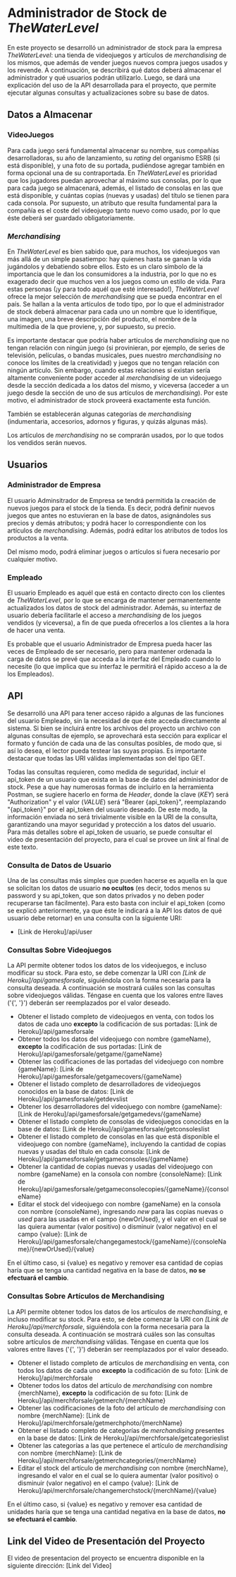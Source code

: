 # Administrador de Stock de *TheWaterLevel*

En este proyecto se desarrolló un administrador de stock para la empresa *TheWaterLevel*: una tienda de videojuegos y artículos de *merchandising* de los mismos, que además de vender juegos nuevos compra juegos usados y los revende. A continuación, se describirá qué datos deberá almacenar el administrador y qué usuarios podrán utilizarlo. Luego, se dará una explicación del uso de la API desarrollada para el proyecto, que permite ejecutar algunas consultas y actualizaciones sobre su base de datos.

## Datos a Almacenar
### VideoJuegos
Para cada juego será fundamental almacenar su nombre, sus compañías desarrolladoras, su año de lanzamiento, su *rating* del organismo ESRB (si está disponible), y una foto de su portada, pudiéndose agregar también en forma opcional una de su contraportada. En *TheWaterLevel* es prioridad que los jugadores puedan aprovechar al máximo sus consolas, por lo que para cada juego se almacenará, además, el listado de consolas en las que está disponible, y cuántas copias (nuevas y usadas) del título se tienen para cada consola. Por supuesto, un atributo que resulta fundamental para la compañía es el coste del videojuego tanto nuevo como usado, por lo que éste deberá ser guardado obligatoriamente.

### *Merchandising*
En *TheWaterLevel* es bien sabido que, para muchos, los videojuegos van más allá de un simple pasatiempo: hay quienes hasta se ganan la vida jugándolos y debatiendo sobre ellos. Esto es un claro símbolo de la importancia que le dan los consumidores a la industria, por lo que no es exagerado decir que muchos ven a los juegos como un estilo de vida. Para estas personas (¡y para todo aquél que esté interesado!), *TheWaterLevel* ofrece la mejor selección de *merchandising* que se pueda encontrar en el país. Se hallan a la venta artículos de todo tipo, por lo que el administrador de stock deberá almacenar para cada uno un nombre que lo identifique, una imagen, una breve descripción del producto, el nombre de la multimedia de la que proviene, y, por supuesto, su precio.

Es importante destacar que podría haber artículos de *merchandising* que no tengan relación con ningún juego (si provinieran, por ejemplo, de series de televisión, películas, o bandas musicales, pues nuestro *merchandising* no conoce los límites de la creatividad) y juegos que no tengan relación con ningún artículo. Sin embargo, cuando estas relaciones sí existan sería altamente conveniente poder acceder al *merchandising* de un videojuego desde la sección dedicada a los datos del mismo, y viceversa (acceder a un juego desde la sección de uno de sus artículos de *merchandising*). Por este motivo, el administrador de stock proveerá exactamente esta función.

También se establecerán algunas categorías de *merchandising* (indumentaria, accesorios, adornos y figuras, y quizás algunas más).

Los artículos de *merchandising* no se comprarán usados, por lo que todos los vendidos serán nuevos.

## Usuarios
### Administrador de Empresa
El usuario Adminsitrador de Empresa se tendrá permitida la creación de nuevos juegos para el stock de la tienda. Es decir, podrá definir nuevos juegos que antes no estuvieran en la base de datos, asignándoles sus precios y demás atributos; y podrá hacer lo correspondiente con los artículos de *merchandising*. Además, podrá editar los atributos de todos los productos a la venta.

Del mismo modo, podrá eliminar juegos o artículos si fuera necesario por cualquier motivo.

### Empleado
El usuario Empleado es aquél que está en contacto directo con los clientes de *TheWaterLevel*, por lo que se encarga de mantener permanentemente actualizados los datos de stock del administrador. Además, su interfaz de usuario debería facilitarle el acceso a *merchandising* de los juegos vendidos (y viceversa), a fin de que pueda ofrecerlos a los clientes a la hora de hacer una venta.

Es probable que el usuario Administrador de Empresa pueda hacer las veces de Empleado de ser necesario, pero para mantener ordenada la carga de datos se prevé que acceda a la interfaz del Empleado cuando lo necesite (lo que implica que su interfaz le permitirá el rápido acceso a la de los Empleados).

## API
Se desarrolló una API para tener acceso rápido a algunas de las funciones del usuario Empleado, sin la necesidad de que éste acceda directamente al sistema. Si bien se incluirá entre los archivos del proyecto un archivo con algunas consultas de ejemplo, se aprovechará esta sección para explicar el formato y función de cada una de las consultas posibles, de modo que, si así lo desea, el lector pueda testear las suyas propias. Es importante destacar que todas las URI válidas implementadas son del tipo GET.

Todas las consultas requieren, como medida de seguridad, incluir el api_token de un usuario que exista en la base de datos del administrador de stock. Pese a que hay numerosas formas de incluirlo en la herramienta Postman, se sugiere hacerlo en forma de *Header*, donde la clave (*KEY*) será "Authorization" y el valor (*VALUE*) será "Bearer {api_token}", reemplazando "{api_token}" por el api_token del usuario deseado. De este modo, la información enviada no será trivialmente visible en la URI de la consulta, garantizando una mayor seguridad y protección a los datos del usuario. Para más detalles sobre el api_token de usuario, se puede consultar el video de presentación del proyecto, para el cual se provee un *link* al final de este texto.

### Consulta de Datos de Usuario
Una de las consultas más simples que pueden hacerse es aquella en la que se solicitan los datos de usuario **no ocultos** (es decir, todos menos su password y su api_token, que son datos privados y no deben poder recuperarse tan fácilmente). Para esto basta con incluir el api_token (como se explicó anteriormente, ya que éste le indicará a la API los datos de qué usuario debe retornar) en una consulta con la siguiente URI:
* [Link de Heroku]/api/user

### Consultas Sobre Videojuegos
La API permite obtener todos los datos de los videojuegos, e incluso modificar su stock. Para esto, se debe comenzar la URI con *[Link de Heroku]/api/gamesforsale*, siguiéndola con la forma necesaria para la consulta deseada. A continuación se mostrará cuáles son las consultas sobre videojuegos válidas. Téngase en cuenta que los valores entre llaves ('{', '}') deberán ser reemplazados por el valor deseado.

* Obtener el listado completo de videojuegos en venta, con todos los datos de cada uno **excepto** la codificación de sus portadas: [Link de Heroku]/api/gamesforsale
* Obtener todos los datos del videojuego con nombre {gameName}, **excepto** la codificación de sus portadas: [Link de Heroku]/api/gamesforsale/getgame/{gameName}
* Obtener las codificaciones de las portadas del videojuego con nombre {gameName}: [Link de Heroku]/api/gamesforsale/getgamecovers/{gameName}
* Obtener el listado completo de desarrolladores de videojuegos conocidos en la base de datos: [Link de Heroku]/api/gamesforsale/getdevslist
* Obtener los desarrolladores del videojuego con nombre {gameName}: [Link de Heroku]/api/gamesforsale/getgamedevs/{gameName}
* Obtener el listado completo de consolas de videojuegos conocidas en la base de datos: [Link de Heroku]/api/gamesforsale/getconsoleslist
* Obtener el listado completo de consolas en las que está disponible el videojuego con nombre {gameName}, incluyendo la cantidad de copias nuevas y usadas del título en cada consola: [Link de Heroku]/api/gamesforsale/getgameconsoles/{gameName}
* Obtener la cantidad de copias nuevas y usadas del videojuego con nombre {gameName} en la consola con nombre {consoleName}: [Link de Heroku]/api/gamesforsale/getgameconsolecopies/{gameName}/{consoleName}
* Editar el stock del videojuego con nombre {gameName} en la consola con nombre {consoleName}, ingresando *new* para las copias nuevas o *used* para las usadas en el campo {newOrUsed}, y el valor en el cual se las quiera aumentar (valor positivo) o disminuir (valor negativo) en el campo {value}: [Link de Heroku]/api/gamesforsale/changegamestock/{gameName}/{consoleName}/{newOrUsed}/{value}

En el último caso, si {value} es negativo y remover esa cantidad de copias haría que se tenga una cantidad negativa en la base de datos, **no se efectuará el cambio**.

### Consultas Sobre Artículos de Merchandising
La API permite obtener todos los datos de los artículos de *merchandising*, e incluso modificar su stock. Para esto, se debe comenzar la URI con *[Link de Heroku]/api/merchforsale*, siguiéndola con la forma necesaria para la consulta deseada. A continuación se mostrará cuáles son las consultas sobre artículos de *merchandising* válidas. Téngase en cuenta que los valores entre llaves ('{', '}') deberán ser reemplazados por el valor deseado.

* Obtener el listado completo de artículos de *merchandising* en venta, con todos los datos de cada uno **excepto** la codificación de su foto: [Link de Heroku]/api/merchforsale
* Obtener todos los datos del artículo de *merchandising* con nombre {merchName}, **excepto** la codificación de su foto: [Link de Heroku]/api/merchforsale/getmerch/{merchName}
* Obtener las codificaciones de la foto del artículo de *merchandising* con nombre {merchName}: [Link de Heroku]/api/merchforsale/getmerchphoto/{merchName}
* Obtener el listado completo de categorías de *merchandising* presentes en la base de datos: [Link de Heroku]/api/merchforsale/getcategorieslist
* Obtener las categorías a las que pertenece el artículo de *merchandising* con nombre {merchName}: [Link de Heroku]/api/merchforsale/getmerchcategories/{merchName}
* Editar el stock del artículo de *merchandising* con nombre {merchName}, ingresando el valor en el cual se lo quiera aumentar (valor positivo) o disminuir (valor negativo) en el campo {value}: [Link de Heroku]/api/merchforsale/changemerchstock/{merchName}/{value}

En el último caso, si {value} es negativo y remover esa cantidad de unidades haría que se tenga una cantidad negativa en la base de datos, **no se efectuará el cambio**.

## Link del Video de Presentación del Proyecto
El video de presentacion del proyecto se encuentra disponible en la siguiente dirección: [Link del Video]
